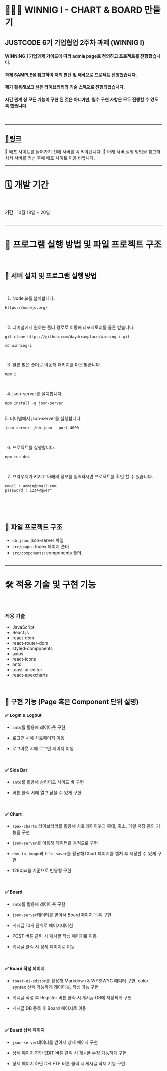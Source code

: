 # 👩🏻‍💻 WINNIG I - CHART & BOARD 만들기

## JUSTCODE 6기 기업협업 2주차 과제 (WINNIG I)
#### WINNING.I 기업과제 가이드에 따라 admin page로 정의하고 프로젝트를 진행했습니다.
#### 과제 SAMPLE을 참고하여 저의 판단 및 해석으로 프로젝트 진행했습니다.
#### 제가 활용해보고 싶은 라이브러리와 기술 스택으로 진행되었습니다.
#### 시간 관계 상 모든 기능이 구현 된 것은 아니지만, 필수 구현 사항은 모두 진행할 수 있도록 했습니다.

<br />

---

## **[📌링크]()**
🚨 배포 사이트를 들어가기 전에 서버를 꼭 켜야됩니다. 🚨
아래 서버 실행 방법을 참고하셔서 서버를 키신 후에 배포 사이트 이용 바랍니다.
 <br/>

---

# 🗓 개발 기간

<br />

**기간** : 10월 18일 ~ 20일
<br />
<br />


---

# 🚧 프로그램 실행 방법 및 파일 프로젝트 구조

  <br />

## 🔡 서버 설치 및 프로그램 실행 방법

<br />

1. Node.js를 설치합니다.

```
https://nodejs.org/
```
<br />

2.  터미널에서 원하는 폴더 경로로 이동해 레포지토리를 클론 받습니다.

```
git clone https://github.com/daydreamplace/winning-i.git

cd winning-i
```

<br />

3.  클론 받은 폴더로 이동해 패키지를 다운 받습니다.

```
npm i
```

<br />

4.  json-server를 설치합니다.

```
npm install -g json-server
```

<br />
5.  터미널에서 json-server를 실행합니다.

```
json-server ./db.json --port 4000
```

<br />

6.  프로젝트를 실행합니다.

```
npm run dev
```

<br />

7. 브라우저가 켜지고 아래의 정보를 입력하시면 프로젝트를 확인 할 수 있습니다.
```
email : admin@gmail.com
password : 1234@qwer"
```

   <br />
   <br />
   <br />

## 📂 파일 프로젝트 구조

- `db.json`: json-server 파일
- `src/pages`: Index 페이지 폴더
- `src/components`: components 폴더
  <br />
  <br />

---

# 🛠 적용 기술 및 구현 기능

<br />

### 적용 기술

- JavaScript
- React.js
- react-dom
- react-router-dom
- styled-components
- axios
- react-icons
- antd
- toast-ui-editor
- react-apexcharts

<br />

## 📑 구현 기능 (Page 혹은 Component 단위 설명)
### 

#### ✅ Login & Logout
- `antd`를 활용해 레이아웃 구현
- 로그인 시에 차트페이지 이동
- 로그아웃 시에 로그인 페이지 이동

  <br />

#### ✅ Side Bar
- `antd`를 활용해 슬라이드 사이드 바 구현
- 버튼 클릭 시에 열고 닫을 수 있게 구현

  <br />

#### ✅ Chart
- `apex-charts` 라이브러리를 활용해 차트 레이아웃과 확대, 축소, 파일 저장 등의 기능을 구현
- `json-server`를 이용해 데이터를 동적으로 구현
- `dom-to-image`과 `file-saver`를 활용해 Chart 페이지를 캡쳐 후 저장할 수 있게 구현
- 1280px을 기준으로 반응형 구현

  <br />

#### ✅ Board
- `antd`를 활용해 레이아웃 구현
- `json-server`데이터를 받아서 Board 페이지 목록 구현
- 게시글 10개 단위로 페이지네이션 
- POST 버튼 클릭 시 게시글 작성 페이지로 이동
- 게시글 클릭 시 상세 페이지로 이동

  <br />
#### ✅ Board 작성 페이지
- `toast-ui-editor`를 활용해 Markdown & WYSIWYG 에디터 구현, color-syntax 선택 가능하게 레이아웃, 작성 기능 구현
- 게시글 작성 후 Register 버튼 클릭 시 게시글 DB에 저장되게 구현
- 게시글 DB 등록 후 Board 페이지로 이동

  <br />
#### ✅ Board 상세 페이지
- `json-server`데이터를 받아서 상세 페이지 구현
- 상세 페이지 하단 EDIT 버튼 클릭 시 게시글 수정 가능하게 구현
- 상세 페이지 하단 DELETE 버튼 클릭 시 게시글 삭제 기능 구현
  
  <br />

